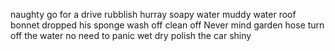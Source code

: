  naughty
 go for a drive
 rubblish
 hurray
 soapy water
 muddy water
 roof
 bonnet
 dropped his sponge
 wash off
 clean off
 Never mind
 garden hose
 turn off the water
 no need to panic
 wet
 dry
 polish the car
 shiny

